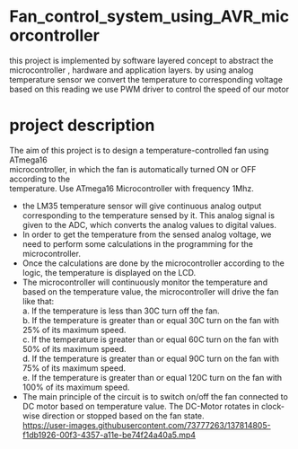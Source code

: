 # Fan_control_system_using_AVR_micorcontroller
this project is implemented by software layered concept to abstract the microcontroller , hardware and application layers.
by using analog temperature sensor we convert the temperature to corresponding voltage based on this reading we use PWM driver to control the speed of our motor
# project description
The aim of this project is to design a temperature-controlled fan using ATmega16<br />
microcontroller, in which the fan is automatically turned ON or OFF according to the <br />
temperature. Use ATmega16 Microcontroller with frequency 1Mhz.<br />
- the LM35 temperature sensor will give continuous analog output <br />
corresponding to the temperature sensed by it. This analog signal is given to the ADC, 
which converts the analog values to digital values.
-  In order to get the temperature from the sensed analog voltage, we need to perform some 
calculations in the programming for the microcontroller.<br />
- Once the calculations are done by the microcontroller according to the logic, the 
temperature is displayed on the LCD. <br />
- The microcontroller will continuously monitor the temperature and based on the 
temperature value, the microcontroller will drive the fan like that:<br/>
a. If the temperature is less than 30C turn off the fan.<br />
b. If the temperature is greater than or equal 30C turn on the fan with 25% of its 
maximum speed.<br />
c. If the temperature is greater than or equal 60C turn on the fan with 50% of its 
maximum speed.<br />
d. If the temperature is greater than or equal 90C turn on the fan with 75% of its 
maximum speed.<br />
e. If the temperature is greater than or equal 120C turn on the fan with 100% of its 
maximum speed.<br />
- The main principle of the circuit is to switch on/off the fan connected to DC motor based 
on temperature value. The DC-Motor rotates in clock-wise direction or stopped based on 
the fan state.<br />
https://user-images.githubusercontent.com/73777263/137814805-f1db1926-00f3-4357-a11e-be74f24a40a5.mp4

